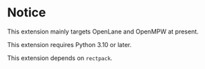 # Notice
This extension mainly targets OpenLane and OpenMPW at present.

This extension requires Python 3.10 or later.

This extension depends on `rectpack`.
